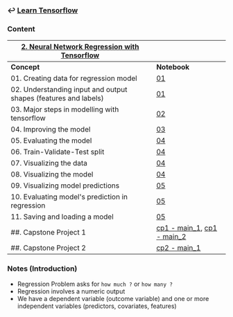 ### ↩️ [**Learn Tensorflow**](../README.md)

### Content

| <u>**2. Neural Network Regression with Tensorflow**</u>  ||
|---------|----------|
| **Concept** | **Notebook** |
|01. Creating data for regression model|[01](01_neural_network_regression.ipynb)|
|02. Understanding input and output shapes (features and labels) |[01](01_neural_network_regression.ipynb)|
|03. Major steps in modelling with tensorflow |[02](02_neural_network_regression.ipynb)|
|04. Improving the model |[03](03_neural_network_regression.ipynb)|
|05. Evaluating the model |[04](04_neural_network_regression.ipynb)| 
|06. Train-Validate-Test split |[04](04_neural_network_regression.ipynb)| 
|07. Visualizing the data |[04](04_neural_network_regression.ipynb)| 
|08. Visualizing the model |[04](04_neural_network_regression.ipynb)|  
|09. Visualizing model predictions |[05](05_neural_network_regression.ipynb)|  
|10. Evaluating model's prediction in regression|[05](05_neural_network_regression.ipynb)|  
|11. Saving and loading a model |[05](05_neural_network_regression.ipynb)|
|##. Capstone Project 1|[cp1 - main_1](capstone_project_1/main_1.ipynb), [cp1 - main_2](capstone_project_1/main_2.ipynb)|
|##. Capstone Project 2|[cp2 - main_1](capstone_project_2/main_1.ipynb)|


### Notes (Introduction)
* Regression Problem asks for `how much ?` or `how many ?`
* Regression involves a numeric output
* We have a dependent variable (outcome variable) and one or more independent variables (predictors, covariates, features)